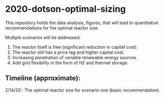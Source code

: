 # 2020-dotson-optimal-sizing
This repository holds the data analysis, figures, that will lead to quantitative recommendations for the optimal reactor size.

Multiple scenarios will be addressed: 

1. The reactor itself is free (significant reduction in capital cost). 
2. The reactor still has a price tag and higher capital cost.
3. Increasing penetration of variable renewable energy sources.
4. Add grid flexibility in the form of H2 and thermal storage.

## Timeline (approximate):
2/14/20 : The optimal reactor size for scenario one (basic recommendation).
